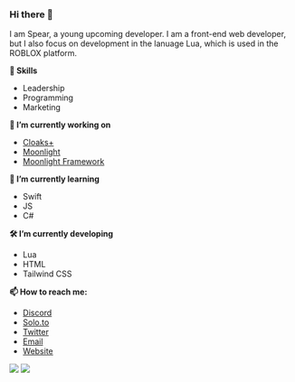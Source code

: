 ### Hi there 👋

I am Spear, a young upcoming developer. I am a front-end web developer, but I also focus on development in the lanuage Lua, which is used in the ROBLOX platform.

**🚀 Skills**
- Leadership
- Programming
- Marketing

**🔭 I’m currently working on**
- <a href="https://cloaksminus.com">Cloaks+</a>
- <a href="https://moonlighthq.net">Moonlight</a>
- <a href="https://github.com/callmehSpear/Moonlight-Framework">Moonlight Framework</a>

**🌱 I’m currently learning**
- Swift
- JS
- C#

**🛠️ I’m currently developing**
- Lua
- HTML
- Tailwind CSS

**📫 How to reach me:**
- <a target="_blank" href="https://discord.com/users/378251417267339264">Discord</a>
- <a target="_blank" href="https://solo.to/spear">Solo.to</a>
- <a target="_blank" href="https://twitter.com/callmehspear">Twitter</a>
- <a target="_blank" href="mailto:callmehspear@gmail.com">Email</a>
- <a target="_blank" href="https://callmehspear.com">Website</a>

<a href="https://callmehspear.com" target="_blank"> <img src="https://discord.c99.nl/widget/theme-1/378251417267339264.png"/></a>
<a href="https://callmehspear.com" target="_blank"> <img src="https://github-readme-stats.vercel.app/api/top-langs?username=callmehspear&count_private=true&hide=procfile&theme=dark&border_color=000000&cache_seconds=1800&langs_count=10&custom_title=Most%20Used%20Coding%20Languages"/></a>
